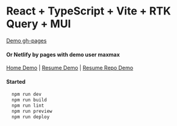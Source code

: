 # React + TypeScript + Vite + RTK Query + MUI

[Demo gh-pages](https://maxmax.github.io/resume-app)

#### Or Netlify by pages with demo user maxmax

[Home Demo](https://verdant-jelly-e3d54a.netlify.app) | 
[Resume Demo](https://verdant-jelly-e3d54a.netlify.app//resume/maxmax) | 
[Resume Repo Demo](https://verdant-jelly-e3d54a.netlify.app/resume/maxmax/resume-app)

#### Started

```js
  npm run dev
  npm run build
  npm run lint
  npm run preview
  npm run deploy
```
